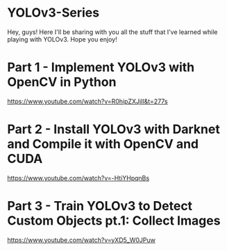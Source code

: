 # YOLOv3-Series
Hey, guys! Here I'll be sharing with you all the stuff that I've learned while playing with YOLOv3. Hope you enjoy!

# Part 1 - Implement YOLOv3 with OpenCV in Python
https://www.youtube.com/watch?v=R0hipZXJjlI&t=277s

# Part 2 - Install YOLOv3 with Darknet and Compile it with OpenCV and CUDA
https://www.youtube.com/watch?v=-HtiYHpqnBs

# Part 3 - Train YOLOv3 to Detect Custom Objects pt.1: Collect Images
https://www.youtube.com/watch?v=yXD5_W0JPuw
